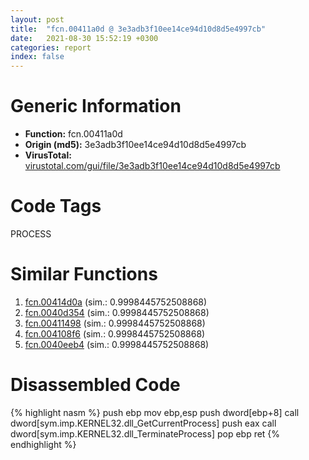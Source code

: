 ```yaml
---
layout: post
title:  "fcn.00411a0d @ 3e3adb3f10ee14ce94d10d8d5e4997cb"
date:   2021-08-30 15:52:19 +0300
categories: report
index: false
---
```


# Generic Information
- **Function:** fcn.00411a0d
- **Origin (md5):** 3e3adb3f10ee14ce94d10d8d5e4997cb
- **VirusTotal:** [virustotal.com/gui/file/3e3adb3f10ee14ce94d10d8d5e4997cb][virustotal_ref]

# Code Tags
<span class="tag" id="PROCESS">PROCESS</span>


# Similar Functions

1. [fcn.00414d0a][similar_1_ref] (sim.: 0.9998445752508868)
2. [fcn.0040d354][similar_2_ref] (sim.: 0.9998445752508868)
3. [fcn.00411498][similar_3_ref] (sim.: 0.9998445752508868)
4. [fcn.004108f6][similar_4_ref] (sim.: 0.9998445752508868)
5. [fcn.0040eeb4][similar_5_ref] (sim.: 0.9998445752508868)


# Disassembled Code

{% highlight nasm %}
push ebp
mov ebp,esp
push dword[ebp+8]
call dword[sym.imp.KERNEL32.dll_GetCurrentProcess]
push eax
call dword[sym.imp.KERNEL32.dll_TerminateProcess]
pop ebp
ret 
{% endhighlight %}


[similar_1_ref]: /report/fcn.00414d0a@f64524b91993d78e539619d3f49cdee8
[similar_2_ref]: /report/fcn.0040d354@c5a9328b4292c431a6e3f48185308528
[similar_3_ref]: /report/fcn.00411498@005749adc53bec68c5dcf611d5cac450
[similar_4_ref]: /report/fcn.004108f6@d3b17e7234a8b4bee51cf688dbfdf6d0
[similar_5_ref]: /report/fcn.0040eeb4@8f6115b96a1ecdf25f9987837dfa155b
[virustotal_ref]: https://www.virustotal.com/gui/file/3e3adb3f10ee14ce94d10d8d5e4997cb